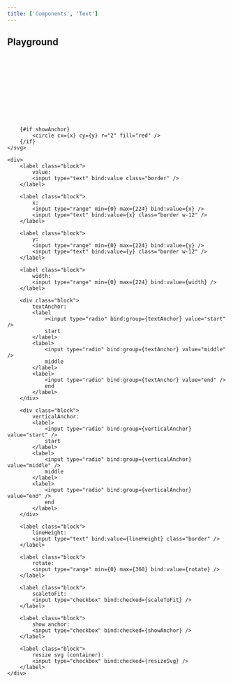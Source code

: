 ```yaml
---
title: ['Components', 'Text']
---
```


<script>
	import Text from '$lib/components/Text.svelte';

	let value = 'This is really long text';
	let x = 0;
	let y = 0;
	let width = 224;
	let textAnchor = 'start';
	let verticalAnchor = 'start';
	let lineHeight = '1em';
	let rotate = 0;
	let scaleToFit = false;
	let showAnchor = true;
	let resizeSvg = true;
</script>

## Playground

<div class="flex items-center justify-between bg-white p-4">
	<svg width={resizeSvg ? width : 224} class="h-56 border">
		<Text
			{value}
			{x}
			{y}
			{width}
			{textAnchor}
			{verticalAnchor}
			{lineHeight}
			{rotate}
			{scaleToFit}
		/>

    	{#if showAnchor}
    		<circle cx={x} cy={y} r="2" fill="red" />
    	{/if}
    </svg>

    <div>
    	<label class="block">
    		value:
    		<input type="text" bind:value class="border" />
    	</label>

    	<label class="block">
    		x:
    		<input type="range" min={0} max={224} bind:value={x} />
    		<input type="text" bind:value={x} class="border w-12" />
    	</label>

    	<label class="block">
    		y:
    		<input type="range" min={0} max={224} bind:value={y} />
    		<input type="text" bind:value={y} class="border w-12" />
    	</label>

    	<label class="block">
    		width:
    		<input type="range" min={0} max={224} bind:value={width} />
    	</label>

    	<div class="block">
    		textAnchor:
    		<label
    			><input type="radio" bind:group={textAnchor} value="start" />
    			start
    		</label>
    		<label>
    			<input type="radio" bind:group={textAnchor} value="middle" />
    			middle
    		</label>
    		<label>
    			<input type="radio" bind:group={textAnchor} value="end" />
    			end
    		</label>
    	</div>

    	<div class="block">
    		verticalAnchor:
    		<label>
    			<input type="radio" bind:group={verticalAnchor} value="start" />
    			start
    		</label>
    		<label>
    			<input type="radio" bind:group={verticalAnchor} value="middle" />
    			middle
    		</label>
    		<label>
    			<input type="radio" bind:group={verticalAnchor} value="end" />
    			end
    		</label>
    	</div>

    	<label class="block">
    		lineHeight:
    		<input type="text" bind:value={lineHeight} class="border" />
    	</label>

    	<label class="block">
    		rotate:
    		<input type="range" min={0} max={360} bind:value={rotate} />
    	</label>

    	<label class="block">
    		scaletoFit:
    		<input type="checkbox" bind:checked={scaleToFit} />
    	</label>

    	<label class="block">
    		show anchor:
    		<input type="checkbox" bind:checked={showAnchor} />
    	</label>

    	<label class="block">
    		resize svg (container):
    		<input type="checkbox" bind:checked={resizeSvg} />
    	</label>
    </div>

</div>

